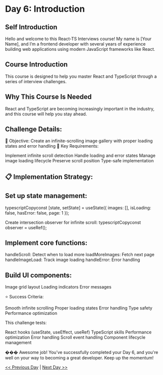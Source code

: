 # Day 6: Introduction

## Self Introduction

Hello and welcome to this React-TS Interviews course! My name is [Your Name], and I’m a frontend developer with several years of experience building web applications using modern JavaScript frameworks like React.

## Course Introduction

This course is designed to help you master React and TypeScript through a series of interview challenges.

## Why This Course Is Needed

React and TypeScript are becoming increasingly important in the industry, and this course will help you stay ahead.

## Challenge Details:

🎯 Objective: Create an infinite-scrolling image gallery with proper loading states and error handling
🔑 Key Requirements:

Implement infinite scroll detection
Handle loading and error states
Manage image loading lifecycle
Preserve scroll position
Type-safe implementation

## 📋 Implementation Strategy:

## Set up state management:
typescriptCopyconst [state, setState] = useState<GalleryState>({
  images: [],
  isLoading: false,
  hasError: false,
  page: 1
});

Create intersection observer for infinite scroll:
typescriptCopyconst observer = useRef<IntersectionObserver>();

## Implement core functions:

handleScroll: Detect when to load more
loadMoreImages: Fetch next page
handleImageLoad: Track image loading
handleError: Error handling


## Build UI components:

Image grid layout
Loading indicators
Error messages



⭐ Success Criteria:

Smooth infinite scrolling
Proper loading states
Error handling
Type safety
Performance optimization

This challenge tests:

React hooks (useState, useEffect, useRef)
TypeScript skills
Performance optimization
Error handling
Scroll event handling
Component lifecycle management

��� Awesome job! You’ve successfully completed your Day 6, and you're well on your way to becoming a great developer. Keep up the momentum!

[<< Previous Day](./../Day5_Introduction/Day5.md) | [Next Day >>](./../Day7_Introduction/Day7.md)
